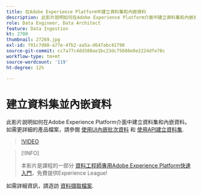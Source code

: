 ```yaml
---
title: 在Adobe Experience Platform中建立資料集和內嵌資料
description: 此影片說明如何在Adobe Experience Platform介面中建立資料集和內嵌資料。
role: Data Engineer, Data Architect
feature: Data Ingestion
kt: 2700
thumbnail: 27269.jpg
exl-id: f01c7d88-a77e-4fb2-aa5a-d647abc41790
source-git-commit: cc7a77c4dd380ae1bc23dc75608e8e2224dfe78c
workflow-type: tm+mt
source-wordcount: '119'
ht-degree: 12%

---
```


# 建立資料集並內嵌資料

此影片說明如何在Adobe Experience Platform介面中建立資料集和內嵌資料。 如需更詳細的產品檔案，請參閱 [使用UI內嵌批次資料](https://experienceleague.adobe.com/docs/experience-platform/ingestion/tutorials/ingest-batch-data.html) 和 [使用API建立資料集](https://experienceleague.adobe.com/docs/experience-platform/catalog/datasets/create.html).

>[!VIDEO](https://video.tv.adobe.com/v/27269?quality=12&learn=on)

>[!INFO]
>
> 本影片是課程的一部分 [資料工程師專用Adobe Experience Platform快速入門](https://experienceleague.adobe.com/?recommended=ExperiencePlatform-D-1-2020.2)，免費提供Experience League!

如需詳細資訊，請造訪 [資料擷取檔案](https://experienceleague.adobe.com/docs/experience-platform/ingestion/home.html?lang=zh-Hant).
